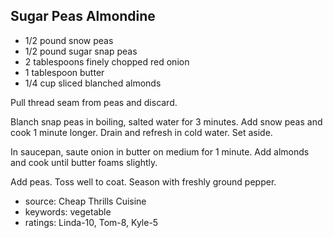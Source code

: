 Sugar Peas Almondine
--------------------

- 1/2 pound snow peas
- 1/2 pound sugar snap peas
- 2 tablespoons finely chopped red onion
- 1 tablespoon butter
- 1/4 cup sliced blanched almonds

Pull thread seam from peas and discard.

Blanch snap peas in boiling, salted water for 3 minutes.  Add snow
peas and cook 1 minute longer.  Drain and refresh in cold water.  Set
aside.

In saucepan, saute onion in butter on medium for 1 minute.  Add
almonds and cook until butter foams slightly.

Add peas.  Toss well to coat.  Season with freshly ground pepper.

- source: Cheap Thrills Cuisine
- keywords: vegetable
- ratings: Linda-10, Tom-8, Kyle-5
